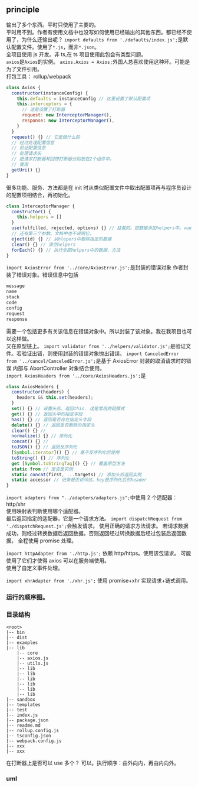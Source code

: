 ## principle

输出了多个东西。平时只使用了主要的。  
平时用不到。作者有使用文档中也没写如何使用已经输出的其他东西。都已经不使用了，为什么还输出呢？
`import defaults from './defaults/index.js';`是默认配置文件。使用了`*.js`，而非`*.json`。  
全项目使用 js 开发。非 ts,在 ts 项目使用此包会有类型问题。  
`axios`是`Axios`的实例。
`axios.Axios = Axios;`外国人总喜欢使用这种环。可能是为了文件引用。  
打包工具： rollup/webpack

```js
class Axios {
  constructor(instanceConfig) {
    this.defaults = instanceConfig // 这里设置了默认配置项
    this.interceptors = {
      // 这是设置了打断器
      request: new InterceptorManager(),
      response: new InterceptorManager(),
    }
  }
  request() {} // 它是做什么的
  // 经过处理配置信息
  // 验证配置信息
  // 处理请求头
  // 把请求打断器和回馈打断器分别放在2个组件中。
  // 使用
  getUri() {}
}
```

很多功能、服务、方法都是在 init 时从类似配置文件中取出配置项再与程序员设计的配置项相结合，再初始化。

```js
class InterceptorManager {
  constructor() {
    this.helpers = []
  }
  use(fulfilled, rejected, options) {} // 挂载的。把数据添加helpers中。vue就是使用此方法挂载插件的。
  // 还有第三个参数。文档中也不说明它。
  eject(id) {} // 从hlepers中删除指定的数据
  clear() {} // 清空helpers
  forEach() {} // 执行全部helpers中的数据、方法
}
```

`import AxiosError from '../core/AxiosError.js';`是封装的错误对象
作者封装了错误对象。错误信息中包括

```js
message
name
stack
code
config
request
response
```

需要一个包括更多有关该信息在错误对象中。所以封装了该对象。我在我项目也可以这样做。  
又在原型链上。
`import validator from '../helpers/validator.js';`是验证文件。若验证出错，则使用封装的错误对象抛出错误。
`import CanceledError from '../cancel/CanceledError.js';`是基于 AxiosError 封装的取消请求时的错误
内部与 AbortController 对象结合使用。  
`import AxiosHeaders from '../core/AxiosHeaders.js';`是

```js
class AxiosHeaders {
  constructor(headers) {
    headers && this.set(headers);
  }
  set() {} // 设置头后，返回this. 这是常用的链模式
  get() {} // 返回头中的指定字段
  has() {} // 返回是否存在指定头字段
  delete() {} // 返回是否删除的指定头
  clear() {} //
  normalize() {} // 序列化
  concat() {} //
  toJSON() {} // 返回反序列化
  [Symbol.iterator]() {} // 基于反序列化后使用
  toString() {} // 序列化
  get [Symbol.toStringTag]() {} // 覆盖原型方法
  static from // 是否是实例
  static concat(first, ...targets) // 添加头后返回实例
  static accessor // 记录是否访问过。key是序列化后的header
}
```

`import adapters from "../adapters/adapters.js";`中使用 2 个适配器：http/xhr  
使用映射表判断使用哪个适配器。  
最后返回指定的适配器，它是一个请求方法。
`import dispatchRequest from './dispatchRequest.js';`会触发请求。
使用正确的请求方法请求。
若请求数据成功，则经过转换数据后返回数据。否则返回经过转换数据后经过包装后返回数据。
全程使用 promise 处理。

`import httpAdapter from './http.js';`
依赖 http/https。使用该包请求。
可能使用了它们才使得 axios 可以在服务端使用。  
使用了自定义事件处理。

`import xhrAdapter from './xhr.js';`
使用 promise+xhr 实现请求+链式调用。

### 运行的顺序图。

### 目录结构

```
<root>
|-- bin
|-- dist
|-- examples
|-- lib
    |-- core
    |-- axios.js
    |-- utils.js
    |-- lib
    |-- lib
    |-- lib
    |-- lib
    |-- lib
    |-- lib
|-- sandbox
|-- templates
|-- test
|-- index.js
|-- package.json
|-- readme.md
|-- rollup.config.js
|-- tsconfig.json
|-- webpack.config.js
|-- xxx
|-- xxx
```

在打断器上是否可以 use 多个？
可以。执行顺序：由外向内，再由内向外。

### uml

```

```
